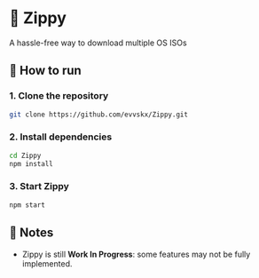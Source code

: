 # 🚀 Zippy

A hassle-free way to download multiple OS ISOs

## 🔧 How to run

### 1. Clone the repository
```bash
git clone https://github.com/evvskx/Zippy.git
```

### 2. Install dependencies

```bash
cd Zippy
npm install
```

### 3. Start Zippy

```bash
npm start
```

## 📌 Notes

* Zippy is still **Work In Progress**: some features may not be fully implemented.